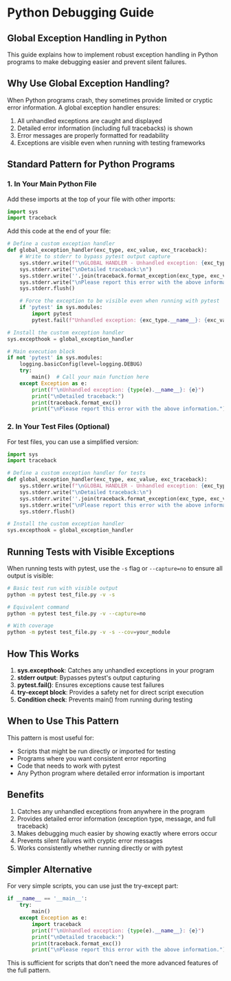 # Python Debugging Guide

## Global Exception Handling in Python

This guide explains how to implement robust exception handling in Python programs to make debugging easier and prevent silent failures.

## Why Use Global Exception Handling?

When Python programs crash, they sometimes provide limited or cryptic error information. A global exception handler ensures:

1. All unhandled exceptions are caught and displayed
2. Detailed error information (including full tracebacks) is shown
3. Error messages are properly formatted for readability
4. Exceptions are visible even when running with testing frameworks

## Standard Pattern for Python Programs

### 1. In Your Main Python File

Add these imports at the top of your file with other imports:

```python
import sys
import traceback
```

Add this code at the end of your file:

```python
# Define a custom exception handler
def global_exception_handler(exc_type, exc_value, exc_traceback):
    # Write to stderr to bypass pytest output capture
    sys.stderr.write(f"\nGLOBAL HANDLER - Unhandled exception: {exc_type.__name__}: {exc_value}\n")
    sys.stderr.write("\nDetailed traceback:\n")
    sys.stderr.write(''.join(traceback.format_exception(exc_type, exc_value, exc_traceback)))
    sys.stderr.write("\nPlease report this error with the above information.\n")
    sys.stderr.flush()

    # Force the exception to be visible even when running with pytest
    if 'pytest' in sys.modules:
        import pytest
        pytest.fail(f"Unhandled exception: {exc_type.__name__}: {exc_value}")

# Install the custom exception handler
sys.excepthook = global_exception_handler

# Main execution block
if not 'pytest' in sys.modules:
    logging.basicConfig(level=logging.DEBUG)
    try:
        main()  # Call your main function here
    except Exception as e:
        print(f"\nUnhandled exception: {type(e).__name__}: {e}")
        print("\nDetailed traceback:")
        print(traceback.format_exc())
        print("\nPlease report this error with the above information.")
```

### 2. In Your Test Files (Optional)

For test files, you can use a simplified version:

```python
import sys
import traceback

# Define a custom exception handler for tests
def global_exception_handler(exc_type, exc_value, exc_traceback):
    sys.stderr.write(f"\nGLOBAL HANDLER - Unhandled exception: {exc_type.__name__}: {exc_value}\n")
    sys.stderr.write("\nDetailed traceback:\n")
    sys.stderr.write(''.join(traceback.format_exception(exc_type, exc_value, exc_traceback)))
    sys.stderr.write("\nPlease report this error with the above information.\n")
    sys.stderr.flush()

# Install the custom exception handler
sys.excepthook = global_exception_handler
```

## Running Tests with Visible Exceptions

When running tests with pytest, use the `-s` flag or `--capture=no` to ensure all output is visible:

```bash
# Basic test run with visible output
python -m pytest test_file.py -v -s

# Equivalent command
python -m pytest test_file.py -v --capture=no

# With coverage
python -m pytest test_file.py -v -s --cov=your_module
```

## How This Works

1. **sys.excepthook**: Catches any unhandled exceptions in your program
2. **stderr output**: Bypasses pytest's output capturing
3. **pytest.fail()**: Ensures exceptions cause test failures
4. **try-except block**: Provides a safety net for direct script execution
5. **Condition check**: Prevents main() from running during testing

## When to Use This Pattern

This pattern is most useful for:

- Scripts that might be run directly or imported for testing
- Programs where you want consistent error reporting
- Code that needs to work with pytest
- Any Python program where detailed error information is important

## Benefits

1. Catches any unhandled exceptions from anywhere in the program
2. Provides detailed error information (exception type, message, and full traceback)
3. Makes debugging much easier by showing exactly where errors occur
4. Prevents silent failures with cryptic error messages
5. Works consistently whether running directly or with pytest

## Simpler Alternative

For very simple scripts, you can use just the try-except part:

```python
if __name__ == '__main__':
    try:
        main()
    except Exception as e:
        import traceback
        print(f"\nUnhandled exception: {type(e).__name__}: {e}")
        print("\nDetailed traceback:")
        print(traceback.format_exc())
        print("\nPlease report this error with the above information.")
```

This is sufficient for scripts that don't need the more advanced features of the full pattern.
